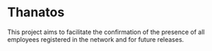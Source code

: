 # Thanatos 
This project aims to facilitate the confirmation of the presence of all employees registered in the network and for future releases.


